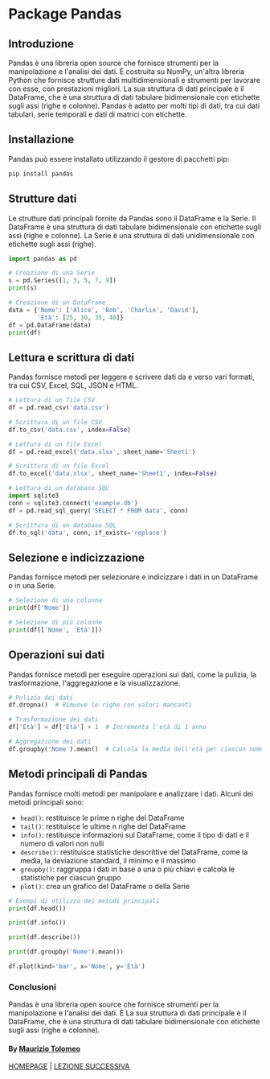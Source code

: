 # Package Pandas

## Introduzione

Pandas è una libreria open source che fornisce strumenti per la manipolazione e l'analisi dei dati. È costruita su NumPy, un'altra libreria Python che fornisce strutture dati multidimensionali e strumenti per lavorare con esse, con prestazioni migliori. La sua struttura di dati principale è il DataFrame, che è una struttura di dati tabulare bidimensionale con etichette sugli assi (righe e colonne). Pandas è adatto per molti tipi di dati, tra cui dati tabulari, serie temporali e dati di matrici con etichette.

## Installazione

Pandas può essere installato utilizzando il gestore di pacchetti pip:

```bash
pip install pandas
```

## Strutture dati

Le strutture dati principali fornite da Pandas sono il DataFrame e la Serie. Il DataFrame è una struttura di dati tabulare bidimensionale con etichette sugli assi (righe e colonne). La Serie è una struttura di dati unidimensionale con etichette sugli assi (righe).

```python
import pandas as pd

# Creazione di una Serie
s = pd.Series([1, 3, 5, 7, 9])
print(s)

# Creazione di un DataFrame
data = {'Nome': ['Alice', 'Bob', 'Charlie', 'David'],
        'Età': [25, 30, 35, 40]}
df = pd.DataFrame(data)
print(df)
```

## Lettura e scrittura di dati

Pandas fornisce metodi per leggere e scrivere dati da e verso vari formati, tra cui CSV, Excel, SQL, JSON e HTML.

```python
# Lettura di un file CSV
df = pd.read_csv('data.csv')

# Scrittura di un file CSV
df.to_csv('data.csv', index=False)

# Lettura di un file Excel
df = pd.read_excel('data.xlsx', sheet_name='Sheet1')

# Scrittura di un file Excel
df.to_excel('data.xlsx', sheet_name='Sheet1', index=False)

# Lettura di un database SQL
import sqlite3
conn = sqlite3.connect('example.db')
df = pd.read_sql_query('SELECT * FROM data', conn)

# Scrittura di un database SQL
df.to_sql('data', conn, if_exists='replace')
```

## Selezione e indicizzazione

Pandas fornisce metodi per selezionare e indicizzare i dati in un DataFrame o in una Serie.

```python
# Selezione di una colonna
print(df['Nome'])

# Selezione di più colonne
print(df[['Nome', 'Età']])
```

## Operazioni sui dati

Pandas fornisce metodi per eseguire operazioni sui dati, come la pulizia, la trasformazione, l'aggregazione e la visualizzazione.

```python
# Pulizia dei dati
df.dropna()  # Rimuove le righe con valori mancanti

# Trasformazione dei dati
df['Età'] = df['Età'] + 1  # Incrementa l'età di 1 anno

# Aggregazione dei dati
df.groupby('Nome').mean()  # Calcola la media dell'età per ciascun nome
```

## Metodi principali di Pandas

Pandas fornisce molti metodi per manipolare e analizzare i dati. Alcuni dei metodi principali sono:

- `head()`: restituisce le prime n righe del DataFrame
- `tail()`: restituisce le ultime n righe del DataFrame
- `info()`: restituisce informazioni sul DataFrame, come il tipo di dati e il numero di valori non nulli
- `describe()`: restituisce statistiche descrittive del DataFrame, come la media, la deviazione standard, il minimo e il massimo
- `groupby()`: raggruppa i dati in base a una o più chiavi e calcola le statistiche per ciascun gruppo
- `plot()`: crea un grafico del DataFrame o della Serie

```python
# Esempi di utilizzo dei metodi principali
print(df.head())

print(df.info())

print(df.describe())

print(df.groupby('Nome').mean())

df.plot(kind='bar', x='Nome', y='Età')
```

### Conclusioni

Pandas è una libreria open source che fornisce strumenti per la manipolazione e l'analisi dei dati. È La sua struttura di dati principale è il DataFrame, che è una struttura di dati tabulare bidimensionale con etichette sugli assi (righe e colonne).

#### By [Maurizio Tolomeo](https://github.com/moris88)

[HOMEPAGE](https://moris88.github.io/formazione-python/) | [LEZIONE SUCCESSIVA](https://moris88.github.io/formazione-python/lezioni/lezione20)

